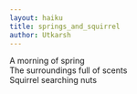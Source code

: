 ```yaml
---
layout: haiku
title: springs_and_squirrel
author: Utkarsh
---
```


A morning of spring <br>
The surroundings full of scents <br>
Squirrel searching nuts <br>